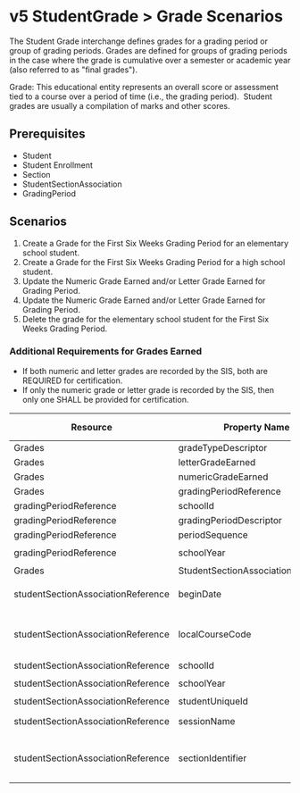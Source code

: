 # v5 StudentGrade > Grade Scenarios

The Student Grade interchange defines grades for a grading period or group of
grading periods. Grades are defined for groups of grading periods in the case
where the grade is cumulative over a semester or academic year (also referred to
as "final grades").

Grade: This educational entity represents an overall score or assessment tied to
a course over a period of time (i.e., the grading period).  Student grades are
usually a compilation of marks and other scores.

## Prerequisites

* Student
* Student Enrollment
* Section
* StudentSectionAssociation
* GradingPeriod

## Scenarios

1. Create a Grade for the First Six Weeks Grading Period for an elementary
    school student.
2. Create a Grade for the First Six Weeks Grading Period for a high school
    student.
3. Update the Numeric Grade Earned and/or Letter Grade Earned for Grading
    Period.
4. Update the Numeric Grade Earned and/or Letter Grade Earned for Grading
    Period.
5. Delete the grade for the elementary school student for the First Six Weeks
    Grading Period.

### Additional Requirements for Grades Earned

* If both numeric and letter grades are recorded by the SIS, both are REQUIRED
    for certification.
* If only the numeric grade or letter grade is recorded by the SIS, then only
    one SHALL be provided for certification.

| Resource | Property Name | Is Collection | Data Type | Required / Optional | Scenario 1  <br/> POST | Scenario 2  <br/> POST | Scenario 3  <br/> PUT | Scenario 4  <br/> PUT |
| --- | --- | --- | --- | --- | --- | --- | --- | --- |
| Grades | gradeTypeDescriptor | FALSE | gradeTypeDescriptor | REQUIRED | Grading Period | Grading Period | Grading Period | Grading Period |
| Grades | letterGradeEarned | FALSE | string | REQUIRED | B   | A   | A   | B   |
| Grades | numericGradeEarned | FALSE | string | REQUIRED | 80  | 94  | 91  | 89  |
| Grades | gradingPeriodReference | FALSE | gradingPeriodReference | REQUIRED |     |     |     |     |
| gradingPeriodReference | schoolId | FALSE | integer | REQUIRED | 255901107 | 255901001 | 255901107 | 255901001 |
| gradingPeriodReference | gradingPeriodDescriptor | FALSE | gradingPeriodDescriptor | REQUIRED | First Six Weeks | First Six Weeks | First Six Weeks | First Six Weeks |
| gradingPeriodReference | periodSequence | FALSE | integer | REQUIRED | 1   | 1   | 1   | 1   |
| gradingPeriodReference | schoolYear | FALSE | integer | REQUIRED | ```<br/>[Current School Year]<br/>``` | ```<br/>[Current School Year]<br/>``` | ```<br/>[Current School Year]<br/>``` | ```<br/>[Current School Year]<br/>``` |
| Grades | StudentSectionAssociationReference | FALSE | studentSectionAssociationReference | REQUIRED |     |     |     |     |
| studentSectionAssociationReference | beginDate | FALSE | date | REQUIRED | 8/23/<br/>```<br/>[Current School Year]<br/>``` | 8/23/<br/>```<br/>[Current School Year]<br/>``` | 8/23/<br/>```<br/>[Current School Year]<br/>``` | 8/23/<br/>```<br/>[Current School Year]<br/>``` |
| studentSectionAssociationReference | localCourseCode | FALSE | string | REQUIRED | \["ELA-01"  if possible<br/><br/>\| system value\] | \["ALG-2"  if possible<br/><br/>\| system value\] | \["ELA-01"  if possible<br/><br/>\| system value\] | \["ALG-2"  if possible<br/><br/>\| system value\] |
| studentSectionAssociationReference | schoolId | FALSE | integer | REQUIRED | 255901107 | 255901001 | 255901107 | 255901001 |
| studentSectionAssociationReference | schoolYear | FALSE | integer | REQUIRED | ```<br/>[Current School Year]<br/>``` | ```<br/>[Current School Year]<br/>``` | ```<br/>[Current School Year]<br/>``` | ```<br/>[Current School Year]<br/>``` |
| studentSectionAssociationReference | studentUniqueId | FALSE | string | REQUIRED | 111111 | 222222 | 111111 | 222222 |
| studentSectionAssociationReference | sessionName | FALSE | string | REQUIRED | 2016-2017 Fall Semester | 2016-2017 Fall Semester | 2016-2017 Fall Semester | 2016-2017 Fall Semester |
| studentSectionAssociationReference | sectionIdentifier | FALSE | string | REQUIRED | \["ELA012017RM555"  if possible<br/><br/>\| system value\] | ALG12017RM901 | \["ELA012017RM555"  if possible<br/><br/>\| system value\] | ALG12017RM901 |

